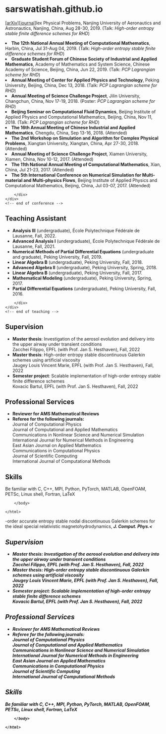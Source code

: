 # sarswatishah.github.io

  
 [<a href="https://arxiv.org/abs/1911.03825" target="_blank">arXiv</a>][<a href="https://doi.org/10.1016/j.jcp.2020.109731" target="_blank">journal</a>]lex Physical Problems</b>,
Nanjing University of Aeronautics and Astronautics, Nanjing, China, Aug 28-30, 2019.
(Talk: <i>High-order entropy stable finite difference schemes for RHD</i>)
</li>
<li><b>The 12th National Annual Meeting of Computational Mathematics</b>,
Harbin, China, Jul 31-Aug 04, 2019.
(Talk: <i>High-order entropy stable finite difference schemes for RHD</i>)
</li>
<li><b>Graduate Student Forum of Chinese Society of Industrial and Applied Mathematics</b>,
Academy of Mathematics and System Science, Chinese Academy of Science, Beijing, China, Jun 22, 2019.
(Talk: <i>PCP Lagrangian scheme for RHD</i>)
</li>
<li><b>Annual Meeting of Center for Applied Physics and Technology</b>,
Peking University, Beijing, China, Dec 13, 2018.
(Talk: <i>PCP Lagrangian scheme for RHD</i>)
</li>
<li><b>Annual Meeting of Science Challenge Project</b>,
Jilin University, Changchun, China, Nov 17-19, 2018.
(Poster: <i>PCP Lagrangian scheme for RHD</i>)
</li>
<li><b>Beijing Seminar on Computational Fluid Dynamics</b>,
Beijing Institute of Applied Physics and Computational Mathematics, Beijing, China, Nov 11, 2018.
(Talk: <i>PCP Lagrangian scheme for RHD</i>)
</li>
<li><b>The 16th Annual Meeting of Chinese Industrial and Applied Mathematics</b>,
Chengdu, China, Sep 13-16, 2018.
(Attended)
</li>
<li><b>The 2nd Workshop on Simulation and Algorithm for Complex Physical Problems</b>,
Xiangtan University, Xiangtan, China, Apr 27-30, 2018.
(Attended)
</li>
<li><b>Annual Meeting of Science Challenge Project</b>,
Xiamen University, Xiamen, China, Nov 10-12, 2017.
(Attended)
</li>
<li><b>The 11th National Annual Meeting of Computational Mathematics</b>,
Xian, China, Jul 21-23, 2017.
(Attended)
</li>
<li><b>The 5th International Conference on Numerical Simulation for Multi-material and Multi-physics Flows</b>,
Beijing Institute of Applied Physics and Computational Mathematics, Beijing, China, Jul 03-07, 2017.
(Attended)
</li>
</ul>

        </div>
    </div>
    <!-- end of conference -->
<!-- start of teaching -->
<div class="bg-light p-3">
<div class="content-md container-fluid">
<h2 id="teaching">Teaching Assistant</h2>
<ul>
<li><b>Analysis III</b>
(undergraduate),
École Polytechnique Fédérale de Lausanne, Fall, 2022.
</li>
<li><b>Advanced Analysis I</b>
(undergraduate),
École Polytechnique Fédérale de Lausanne, Fall, 2021.
</li>
<li><b>Numerical Methods of Partial Differential Equations</b>
(undergraduate and graduate),
Peking University, Fall, 2019.
</li>
<li><b>Linear Algebra B</b>
(undergraduate),
Peking University, Fall, 2018.
</li>
<li><b>Advanced Algebra II</b>
(undergraduate),
Peking University, Spring, 2018.
</li>
<li><b>Linear Algebra B</b>
(undergraduate),
Peking University, Fall, 2017.
</li>
<li><b>Mathematical Modeling</b>
(undergraduate),
Peking University, Spring, 2017.
</li>
<li><b>Partial Differential Equations</b>
(undergraduate),
Peking University, Fall, 2016.
</li>
</ul>

        </div>
    </div>
    <!-- end of teaching -->
<!-- start of supervision -->
<div class="p-3">
  <div class="content-md container-fluid">
    <h2 id="service">Supervision</h2>
    <ul>
      <li><b>Master thesis</b>: Investigation of the aerosol evolution and delivery into the upper airway under transient conditions</li>
      Zacchei Filippo, EPFL (with Prof. Jan S. Hesthaven), Fall, 2022
      <li><b>Master thesis</b>: High-order entropy stable discontinuous Galerkin schemes using artificial viscosity</li>
      Jaugey Louis Vincent Marie, EPFL (with Prof. Jan S. Hesthaven), Fall, 2022
      <li><b>Semester project</b>: Scalable implementation of high-order entropy stable finite difference schemes</li>
      Kovacic Bartul, EPFL (with Prof. Jan S. Hesthaven), Fall, 2022
    </ul>
  </div>
</div>

<!-- end of supervision -->
<!-- start of service -->
<div class="bg-light p-3">
  <div class="content-md container-fluid">
    <h2 id="service">Professional Services</h2>
    <ul>
      <li><b>Reviewer for AMS Mathematical Reviews</b></li>
      <li><b>Referee for the following journals:</b></li>
        <li style="list-style-type:none;">Journal of Computational Physics</li>
        <li style="list-style-type:none;">Journal of Computational and Applied Mathematics</li>
        <li style="list-style-type:none;">Communications in Nonlinear Science and Numerical Simulation</li>
        <li style="list-style-type:none;">International Journal for Numerical Methods in Engineering</li>
        <li style="list-style-type:none;">East Asian Journal on Applied Mathematics</li>
        <li style="list-style-type:none;">Communications in Computational Physics</li>
        <li style="list-style-type:none;">Journal of Scientific Computing</li>
        <li style="list-style-type:none;">International Journal of Computational Methods</li>
    </ul>
  </div>
</div>

<!-- end of service -->
<!-- start of skill -->
<div class="p-3">
  <div class="content-md container-fluid">
    <h2 id="skills">Skills</h2>
    Be familiar with C, C++, MPI, Python, PyTorch, MATLAB, OpenFOAM, PETSc, Linux shell, Fortran, LaTeX
  </div>
</div>

    
<!-- end of skill -->
        </body>

    </html>
-order accurate entropy stable nodal discontinuous Galerkin schemes for the ideal special relativistic magnetohydrodynamics, <i><b>J. Comput. Phys.<
<div class="p-3">
  <div class="content-md container-fluid">
    <h2 id="service">Supervision</h2>
    <ul>
      <li><b>Master thesis</b>: Investigation of the aerosol evolution and delivery into the upper airway under transient conditions</li>
      Zacchei Filippo, EPFL (with Prof. Jan S. Hesthaven), Fall, 2022
      <li><b>Master thesis</b>: High-order entropy stable discontinuous Galerkin schemes using artificial viscosity</li>
      Jaugey Louis Vincent Marie, EPFL (with Prof. Jan S. Hesthaven), Fall, 2022
      <li><b>Semester project</b>: Scalable implementation of high-order entropy stable finite difference schemes</li>
      Kovacic Bartul, EPFL (with Prof. Jan S. Hesthaven), Fall, 2022
    </ul>
  </div>
</div>

<!-- end of supervision -->
<!-- start of service -->
<div class="bg-light p-3">
  <div class="content-md container-fluid">
    <h2 id="service">Professional Services</h2>
    <ul>
      <li><b>Reviewer for AMS Mathematical Reviews</b></li>
      <li><b>Referee for the following journals:</b></li>
        <li style="list-style-type:none;">Journal of Computational Physics</li>
        <li style="list-style-type:none;">Journal of Computational and Applied Mathematics</li>
        <li style="list-style-type:none;">Communications in Nonlinear Science and Numerical Simulation</li>
        <li style="list-style-type:none;">International Journal for Numerical Methods in Engineering</li>
        <li style="list-style-type:none;">East Asian Journal on Applied Mathematics</li>
        <li style="list-style-type:none;">Communications in Computational Physics</li>
        <li style="list-style-type:none;">Journal of Scientific Computing</li>
        <li style="list-style-type:none;">International Journal of Computational Methods</li>
    </ul>
  </div>
</div>

<!-- end of service -->
<!-- start of skill -->
<div class="p-3">
  <div class="content-md container-fluid">
    <h2 id="skills">Skills</h2>
    Be familiar with C, C++, MPI, Python, PyTorch, MATLAB, OpenFOAM, PETSc, Linux shell, Fortran, LaTeX
  </div>
</div>

    
<!-- end of skill -->
        </body>

    </html>
